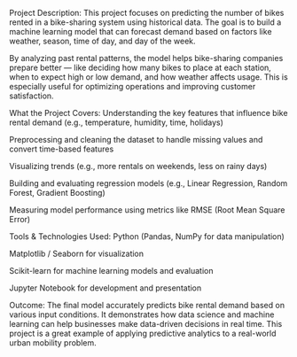 Project Description:
This project focuses on predicting the number of bikes rented in a bike-sharing system using historical data. The goal is to build a machine learning model that can forecast demand based on factors like weather, season, time of day, and day of the week.

By analyzing past rental patterns, the model helps bike-sharing companies prepare better — like deciding how many bikes to place at each station, when to expect high or low demand, and how weather affects usage. This is especially useful for optimizing operations and improving customer satisfaction.

What the Project Covers:
Understanding the key features that influence bike rental demand (e.g., temperature, humidity, time, holidays)

Preprocessing and cleaning the dataset to handle missing values and convert time-based features

Visualizing trends (e.g., more rentals on weekends, less on rainy days)

Building and evaluating regression models (e.g., Linear Regression, Random Forest, Gradient Boosting)

Measuring model performance using metrics like RMSE (Root Mean Square Error)

Tools & Technologies Used:
Python (Pandas, NumPy for data manipulation)

Matplotlib / Seaborn for visualization

Scikit-learn for machine learning models and evaluation

Jupyter Notebook for development and presentation

Outcome:
The final model accurately predicts bike rental demand based on various input conditions. It demonstrates how data science and machine learning can help businesses make data-driven decisions in real time. This project is a great example of applying predictive analytics to a real-world urban mobility problem.
